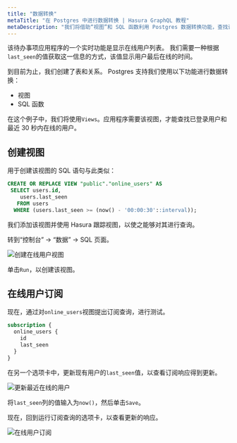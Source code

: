 ```yaml
---
title: "数据转换"
metaTitle: "在 Postgres 中进行数据转换 | Hasura GraphQL 教程"
metaDescription: "我们将借助“视图”和 SQL 函数利用 Postgres 数据转换功能，查找该应用程序所需的在线用户"
---
```




该待办事项应用程序的一个实时功能是显示在线用户列表。 我们需要一种根据`last_seen`的值获取这一信息的方式，该值显示用户最后在线的时间。

到目前为止，我们创建了表和关系。
Postgres 支持我们使用以下功能进行数据转换：

- 视图
- SQL 函数

在这个例子中，我们将使用`Views`。应用程序需要该视图，才能查找已登录用户和最近 30 秒内在线的用户。

## 创建视图

用于创建该视图的 SQL 语句与此类似：

```sql
CREATE OR REPLACE VIEW "public"."online_users" AS
 SELECT users.id,
    users.last_seen
   FROM users
  WHERE (users.last_seen >= (now() - '00:00:30'::interval));
```

我们添加该视图并使用 Hasura 跟踪视图，以使之能够对其进行查询。

转到“控制台” -> “数据” -> SQL 页面。

![创建在线用户视图](https://graphql-engine-cdn.hasura.io/learn-hasura/assets/graphql-hasura/create-view.png)

单击`Run`，以创建该视图。

## 在线用户订阅

现在，通过对`online_users`视图提出订阅查询，进行测试。

```graphql
subscription {
  online_users {
    id
    last_seen
  }
}
```

在另一个选项卡中，更新现有用户的`last_seen`值，以查看订阅响应得到更新。

![更新最近在线的用户](https://graphql-engine-cdn.hasura.io/learn-hasura/assets/graphql-hasura/update-users-last-seen.png)

将`last_seen`列的值输入为`now()`，然后单击`Save`。

现在，回到运行订阅查询的选项卡，以查看更新的响应。

![在线用户订阅](https://graphql-engine-cdn.hasura.io/learn-hasura/assets/graphql-hasura/online-users-subscription.png)






